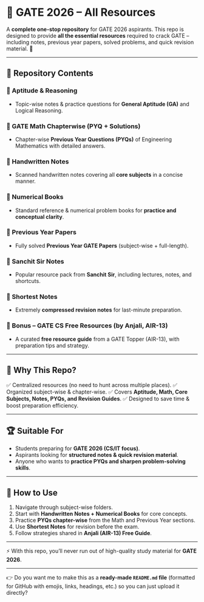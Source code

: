 

# 📘 GATE 2026 – All Resources

A **complete one-stop repository** for GATE 2026 aspirants. This repo is designed to provide **all the essential resources** required to crack GATE – including notes, previous year papers, solved problems, and quick revision material. 🚀

---

## 📂 Repository Contents

### 🔹 Aptitude & Reasoning

* Topic-wise notes & practice questions for **General Aptitude (GA)** and Logical Reasoning.

### 🔹 GATE Math Chapterwise (PYQ + Solutions)

* Chapter-wise **Previous Year Questions (PYQs)** of Engineering Mathematics with detailed answers.

### 🔹 Handwritten Notes

* Scanned handwritten notes covering all **core subjects** in a concise manner.

### 🔹 Numerical Books

* Standard reference & numerical problem books for **practice and conceptual clarity**.

### 🔹 Previous Year Papers

* Fully solved **Previous Year GATE Papers** (subject-wise + full-length).

### 🔹 Sanchit Sir Notes

* Popular resource pack from **Sanchit Sir**, including lectures, notes, and shortcuts.

### 🔹 Shortest Notes

* Extremely **compressed revision notes** for last-minute preparation.

### 🔹 Bonus – GATE CS Free Resources (by Anjali, AIR-13)

* A curated **free resource guide** from a GATE Topper (AIR-13), with preparation tips and strategy.

---

## 🎯 Why This Repo?

✅ Centralized resources (no need to hunt across multiple places).
✅ Organized subject-wise & chapter-wise.
✅ Covers **Aptitude, Math, Core Subjects, Notes, PYQs, and Revision Guides**.
✅ Designed to save time & boost preparation efficiency.

---

## 🏆 Suitable For

* Students preparing for **GATE 2026 (CS/IT focus)**.
* Aspirants looking for **structured notes & quick revision material**.
* Anyone who wants to **practice PYQs and sharpen problem-solving skills**.

---

## 🚀 How to Use

1. Navigate through subject-wise folders.
2. Start with **Handwritten Notes + Numerical Books** for core concepts.
3. Practice **PYQs chapter-wise** from the Math and Previous Year sections.
4. Use **Shortest Notes** for revision before the exam.
5. Follow strategies shared in **Anjali (AIR-13) Free Guide**.

---

⚡ With this repo, you’ll never run out of high-quality study material for **GATE 2026**.

---

👉 Do you want me to make this as a **ready-made `README.md` file** (formatted for GitHub with emojis, links, headings, etc.) so you can just upload it directly?
